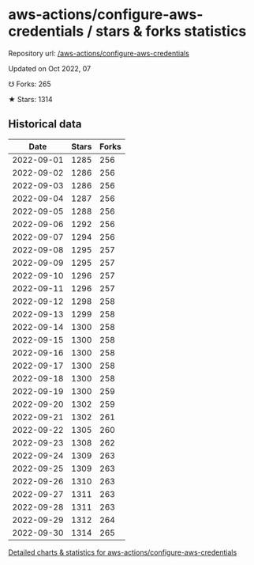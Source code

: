# aws-actions/configure-aws-credentials / stars & forks statistics

Repository url: [/aws-actions/configure-aws-credentials](https://github.com/aws-actions/configure-aws-credentials)

Updated on Oct 2022, 07

☋ Forks: 265

★ Stars: 1314

## Historical data
| Date | Stars | Forks |
|------|-------|-------|
| 2022-09-01 | 1285 | 256 | 
| 2022-09-02 | 1286 | 256 | 
| 2022-09-03 | 1286 | 256 | 
| 2022-09-04 | 1287 | 256 | 
| 2022-09-05 | 1288 | 256 | 
| 2022-09-06 | 1292 | 256 | 
| 2022-09-07 | 1294 | 256 | 
| 2022-09-08 | 1295 | 257 | 
| 2022-09-09 | 1295 | 257 | 
| 2022-09-10 | 1296 | 257 | 
| 2022-09-11 | 1296 | 257 | 
| 2022-09-12 | 1298 | 258 | 
| 2022-09-13 | 1299 | 258 | 
| 2022-09-14 | 1300 | 258 | 
| 2022-09-15 | 1300 | 258 | 
| 2022-09-16 | 1300 | 258 | 
| 2022-09-17 | 1300 | 258 | 
| 2022-09-18 | 1300 | 258 | 
| 2022-09-19 | 1300 | 259 | 
| 2022-09-20 | 1302 | 259 | 
| 2022-09-21 | 1302 | 261 | 
| 2022-09-22 | 1305 | 260 | 
| 2022-09-23 | 1308 | 262 | 
| 2022-09-24 | 1309 | 263 | 
| 2022-09-25 | 1309 | 263 | 
| 2022-09-26 | 1310 | 263 | 
| 2022-09-27 | 1311 | 263 | 
| 2022-09-28 | 1311 | 263 | 
| 2022-09-29 | 1312 | 264 | 
| 2022-09-30 | 1314 | 265 | 


[Detailed charts & statistics for aws-actions/configure-aws-credentials](https://reviewgithub.com/rep/aws-actions/configure-aws-credentials)
